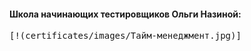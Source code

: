 #### Школа начинающих тестировщиков Ольги Назиной:
<kbd>[!(certificates/images/Тайм-менеджмент.jpg)]</kbd>
